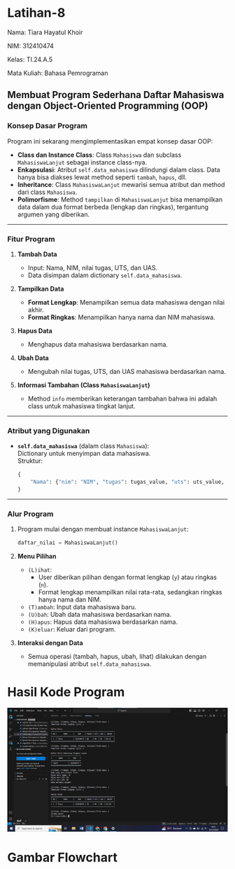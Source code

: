 # Latihan-8

Nama: Tiara Hayatul Khoir

NIM: 312410474

Kelas: TI.24.A.5

Mata Kuliah: Bahasa Pemrograman

## Membuat Program Sederhana Daftar Mahasiswa dengan Object-Oriented Programming (OOP)

### **Konsep Dasar Program**
Program ini sekarang mengimplementasikan empat konsep dasar OOP:  
- **Class dan Instance Class**: Class `Mahasiswa` dan subclass `MahasiswaLanjut` sebagai instance class-nya.  
- **Enkapsulasi**: Atribut `self.data_mahasiswa` dilindungi dalam class. Data hanya bisa diakses lewat method seperti `tambah`, `hapus`, dll.  
- **Inheritance**: Class `MahasiswaLanjut` mewarisi semua atribut dan method dari class `Mahasiswa`.  
- **Polimorfisme**: Method `tampilkan` di `MahasiswaLanjut` bisa menampilkan data dalam dua format berbeda (lengkap dan ringkas), tergantung argumen yang diberikan.

---

### **Fitur Program**
1. **Tambah Data**  
   - Input: Nama, NIM, nilai tugas, UTS, dan UAS.  
   - Data disimpan dalam dictionary `self.data_mahasiswa`.  

2. **Tampilkan Data**  
   - **Format Lengkap**: Menampilkan semua data mahasiswa dengan nilai akhir.  
   - **Format Ringkas**: Menampilkan hanya nama dan NIM mahasiswa.  

3. **Hapus Data**  
   - Menghapus data mahasiswa berdasarkan nama.

4. **Ubah Data**  
   - Mengubah nilai tugas, UTS, dan UAS mahasiswa berdasarkan nama.

5. **Informasi Tambahan (Class `MahasiswaLanjut`)**  
   - Method `info` memberikan keterangan tambahan bahwa ini adalah class untuk mahasiswa tingkat lanjut.  

---

### **Atribut yang Digunakan**
- **`self.data_mahasiswa`** (dalam class `Mahasiswa`):  
  Dictionary untuk menyimpan data mahasiswa.  
  Struktur:  
  ```python
  {
      "Nama": {"nim": "NIM", "tugas": tugas_value, "uts": uts_value, "uas": uas_value}
  }
  ```

---

### **Alur Program**
1. Program mulai dengan membuat instance `MahasiswaLanjut`:
   ```python
   daftar_nilai = MahasiswaLanjut()
   ```
2. **Menu Pilihan**  
   - `(L)ihat`:  
     - User diberikan pilihan dengan format lengkap (`y`) atau ringkas (`n`).  
     - Format lengkap menampilkan nilai rata-rata, sedangkan ringkas hanya nama dan NIM.  
   - `(T)ambah`: Input data mahasiswa baru.  
   - `(U)bah`: Ubah data mahasiswa berdasarkan nama.  
   - `(H)apus`: Hapus data mahasiswa berdasarkan nama.  
   - `(K)eluar`: Keluar dari program.  

3. **Interaksi dengan Data**  
   - Semua operasi (tambah, hapus, ubah, lihat) dilakukan dengan memanipulasi atribut `self.data_mahasiswa`.
  
# Hasil Kode Program
![Latihan-8](https://github.com/tir890/Latihan-8/blob/a55fd9d4bb54930dba35b1964acddb377b625910/Screenshot%202024-12-10%20145115.png)

# Gambar Flowchart
![]()
